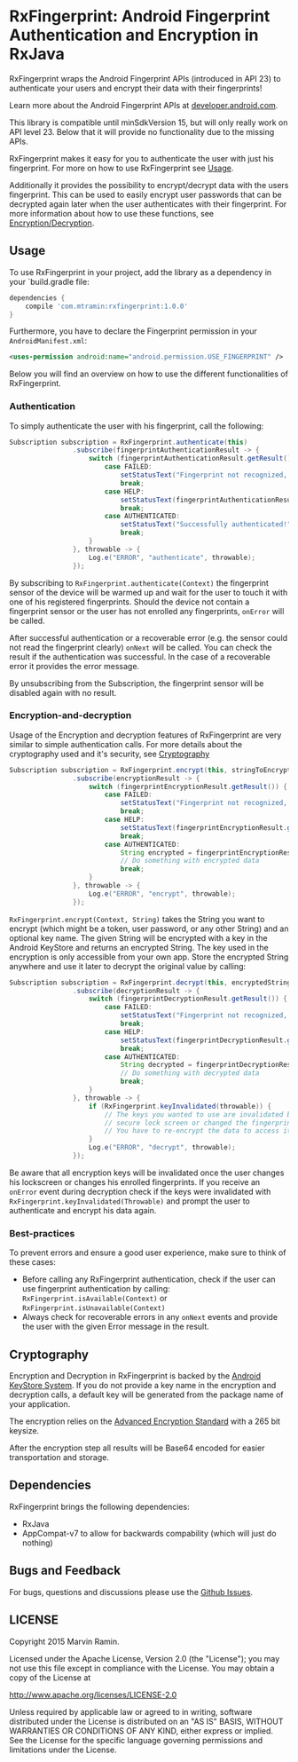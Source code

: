 # RxFingerprint: Android Fingerprint Authentication and Encryption in RxJava

RxFingerprint wraps the Android Fingerprint APIs (introduced in API 23) to authenticate your users and encrypt their data with their fingerprints!

Learn more about the Android Fingerprint APIs at <a href="https://developer.android.com/about/versions/marshmallow/android-6.0.html#fingerprint-authentication">developer.android.com</a>.

This library is compatible until minSdkVersion 15, but will only really work on API level 23. Below that it will provide no functionality due to the missing APIs.

RxFingerprint makes it easy for you to authenticate the user with just his fingerprint. For more on how to use RxFingerprint see [Usage](#usage).

Additionally it provides the possibility to encrypt/decrypt data with the users fingerprint.
This can be used to easily encrypt user passwords that can be decrypted again later when the user authenticates with their fingerprint. For more information about how to use these functions,
see [Encryption/Decryption](#encryption-and-decryption).

## Usage

To use RxFingerprint in your project, add the library as a dependency in your `build.gradle file:
```groovy
dependencies {
    compile 'com.mtramin:rxfingerprint:1.0.0'
}
```

Furthermore, you have to declare the Fingerprint permission in your `AndroidManifest.xml`:
```xml
<uses-permission android:name="android.permission.USE_FINGERPRINT" />
```


Below you will find an overview on how to use the different functionalities of RxFingerprint.

### Authentication

To simply authenticate the user with his fingerprint, call the following:

``` java
Subscription subscription = RxFingerprint.authenticate(this)
                .subscribe(fingerprintAuthenticationResult -> {
                    switch (fingerprintAuthenticationResult.getResult()) {
                        case FAILED:
                            setStatusText("Fingerprint not recognized, try again!");
                            break;
                        case HELP:
                            setStatusText(fingerprintAuthenticationResult.getMessage());
                            break;
                        case AUTHENTICATED:
                            setStatusText("Successfully authenticated!");
                            break;
                    }
                }, throwable -> {
                    Log.e("ERROR", "authenticate", throwable);
                });
```

By subscribing to `RxFingerprint.authenticate(Context)` the fingerprint sensor of the device will be warmed up and wait for the user to touch it with one of his registered fingerprints.
Should the device not contain a fingerprint sensor or the user has not enrolled any fingerprints, `onError` will be called.

After successful authentication or a recoverable error (e.g. the sensor could not read the fingerprint clearly) `onNext` will be called. You can check the result if the authentication was successful.
In the case of a recoverable error it provides the error message.

By unsubscribing from the Subscription, the fingerprint sensor will be disabled again with no result.

### Encryption-and-decryption

Usage of the Encryption and decryption features of RxFingerprint are very similar to simple authentication calls. For more details about the cryptography used and it's security, see [Cryptography](#cryptography)

``` java
Subscription subscription = RxFingerprint.encrypt(this, stringToEncrypt)
                .subscribe(encryptionResult -> {
                    switch (fingerprintEncryptionResult.getResult()) {
                        case FAILED:
                            setStatusText("Fingerprint not recognized, try again!");
                            break;
                        case HELP:
                            setStatusText(fingerprintEncryptionResult.getMessage());
                            break;
                        case AUTHENTICATED:
                            String encrypted = fingerprintEncryptionResult.getEncrypted();
                            // Do something with encrypted data
                            break;
                    }
                }, throwable -> {
                    Log.e("ERROR", "encrypt", throwable);
                });
```

`RxFingerprint.encrypt(Context, String)` takes the String you want to encrypt (which might be a token, user password, or any other String) and an optional key name.
The given String will be encrypted with a key in the Android KeyStore and returns an encrypted String. The key used in the encryption is only accessible from your own app.
Store the encrypted String anywhere and use it later to decrypt the original value by calling:

``` java
Subscription subscription = RxFingerprint.decrypt(this, encryptedString)
                .subscribe(decryptionResult -> {
                    switch (fingerprintDecryptionResult.getResult()) {
                        case FAILED:
                            setStatusText("Fingerprint not recognized, try again!");
                            break;
                        case HELP:
                            setStatusText(fingerprintDecryptionResult.getMessage());
                            break;
                        case AUTHENTICATED:
                            String decrypted = fingerprintDecryptionResult.getDecrypted();
                            // Do something with decrypted data
                            break;
                    }
                }, throwable -> {
                    if (RxFingerprint.keyInvalidated(throwable)) {
                        // The keys you wanted to use are invalidated because the user has turned off his
                        // secure lock screen or changed the fingerprints stored on the device
                        // You have to re-encrypt the data to access it
                    }
                    Log.e("ERROR", "decrypt", throwable);
                });
```

Be aware that all encryption keys will be invalidated once the user changes his lockscreen or changes his enrolled fingerprints. If you receive an `onError` event
during decryption check if the keys were invalidated with `RxFingerprint.keyInvalidated(Throwable)` and prompt the user to authenticate and encrypt his data again.

### Best-practices

To prevent errors and ensure a good user experience, make sure to think of these cases:

- Before calling any RxFingerprint authentication, check if the user can use fingerprint authentication by calling: `RxFingerprint.isAvailable(Context)` or `RxFingerprint.isUnavailable(Context)`
- Always check for recoverable errors in any `onNext` events and provide the user with the given Error message in the result.

## Cryptography

Encryption and Decryption in RxFingerprint is backed by the [Android KeyStore System](https://developer.android.com/training/articles/keystore.html).
If you do not provide a key name in the encryption and decryption calls, a default key will be generated from the package name of your application.

The encryption relies on the [Advanced Encryption Standard](https://en.wikipedia.org/wiki/Advanced_Encryption_Standard) with a 265 bit keysize.

After the encryption step all results will be Base64 encoded for easier transportation and storage.

## Dependencies

RxFingerprint brings the following dependencies:

- RxJava
- AppCompat-v7 to allow for backwards compability (which will just do nothing)

## Bugs and Feedback

For bugs, questions and discussions please use the [Github Issues](https://github.com/mauin/RxFingerprint/issues).
 
## LICENSE

Copyright 2015 Marvin Ramin.

Licensed under the Apache License, Version 2.0 (the "License");
you may not use this file except in compliance with the License.
You may obtain a copy of the License at

<http://www.apache.org/licenses/LICENSE-2.0>

Unless required by applicable law or agreed to in writing, software
distributed under the License is distributed on an "AS IS" BASIS,
WITHOUT WARRANTIES OR CONDITIONS OF ANY KIND, either express or implied.
See the License for the specific language governing permissions and
limitations under the License.